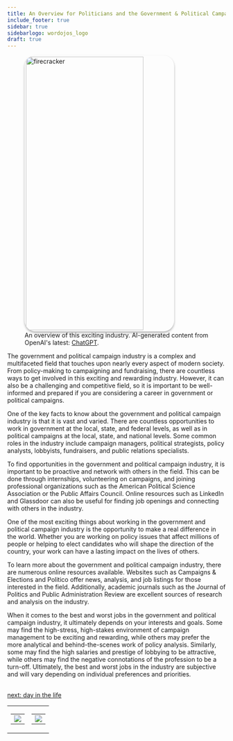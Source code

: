```yaml
---
title: An Overview for Politicians and the Government & Political Campaign  Industry
include_footer: true
sidebar: true
sidebarlogo: wordojos_logo
draft: true
---
```

<figure>
    <img src='/uploads/small/politician.jpg' style="width: 80%;height: 630px;padding: 3px; box-shadow: 0 3px 5px rgba(0,0,0,.3);border-radius: 25px;overflow: hidden;border: none;" align="middle"; alt='firecracker';/>
    <figcaption>An overview of this exciting industry. AI-generated content from OpenAI's latest: <a href="https://openai.com/blog/chatgpt/" >ChatGPT</a>.</figcaption>
</figure>
<p>
The government and political campaign industry is a complex and multifaceted field that touches upon nearly every aspect of modern society. From policy-making to campaigning and fundraising, there are countless ways to get involved in this exciting and rewarding industry. However, it can also be a challenging and competitive field, so it is important to be well-informed and prepared if you are considering a career in government or political campaigns.

One of the key facts to know about the government and political campaign industry is that it is vast and varied. There are countless opportunities to work in government at the local, state, and federal levels, as well as in political campaigns at the local, state, and national levels. Some common roles in the industry include campaign managers, political strategists, policy analysts, lobbyists, fundraisers, and public relations specialists.

To find opportunities in the government and political campaign industry, it is important to be proactive and network with others in the field. This can be done through internships, volunteering on campaigns, and joining professional organizations such as the American Political Science Association or the Public Affairs Council. Online resources such as LinkedIn and Glassdoor can also be useful for finding job openings and connecting with others in the industry.

One of the most exciting things about working in the government and political campaign industry is the opportunity to make a real difference in the world. Whether you are working on policy issues that affect millions of people or helping to elect candidates who will shape the direction of the country, your work can have a lasting impact on the lives of others.

To learn more about the government and political campaign industry, there are numerous online resources available. Websites such as Campaigns & Elections and Politico offer news, analysis, and job listings for those interested in the field. Additionally, academic journals such as the Journal of Politics and Public Administration Review are excellent sources of research and analysis on the industry.

When it comes to the best and worst jobs in the government and political campaign industry, it ultimately depends on your interests and goals. Some may find the high-stress, high-stakes environment of campaign management to be exciting and rewarding, while others may prefer the more analytical and behind-the-scenes work of policy analysis. Similarly, some may find the high salaries and prestige of lobbying to be attractive, while others may find the negative connotations of the profession to be a turn-off. Ultimately, the best and worst jobs in the industry are subjective and will vary depending on individual preferences and priorities.

<br>
<a href="https://workdojos.com/politician/day-in-the-life">next: day in the life</a>
</p>
<table border="0" cellpadding="0" cellspacing="0" width="600" id="templateColumns">
    <tr>
        <td align="center" valign="top" width="50%" class="templateColumnContainer">
            <table border="0" cellpadding="10" cellspacing="0" height="100%" width="100px">
                <tr>
                    <td class="leftColumnContent">
                      <a href="https://politician.workdojos.com">
                        <img src="/uploads/d.svg" class="columnImage" />
                    </td>
                </tr>
            </table>
        </td>
        <td align="center" valign="top" width="50%" class="templateColumnContainer">
            <table border="0" cellpadding="10" cellspacing="0" height="100%" width="100px">
                <tr>
                    <td class="rightColumnContent">
                      <a href="https://videogamers.workdojos.com">
                        <img src="/uploads/randomdojo.svg" class="columnImage" />
                    </td>
            </table>
        </td>
    </tr>
</table>